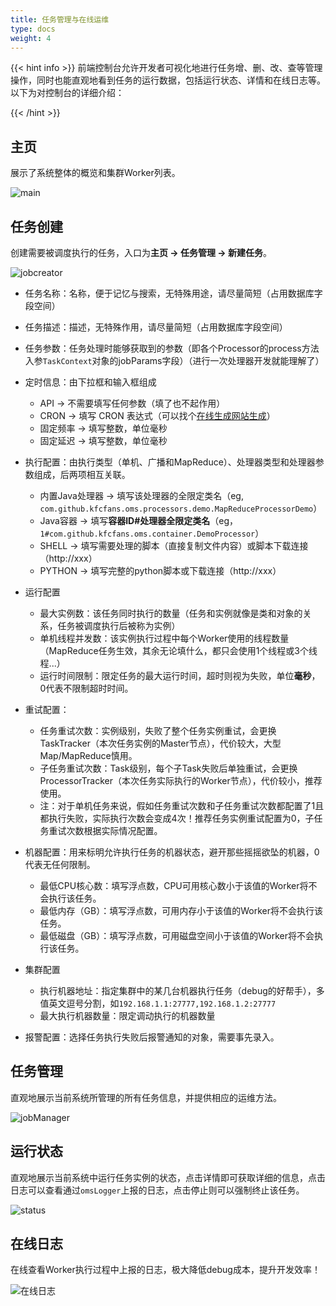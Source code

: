 ```yaml
---
title: 任务管理与在线运维
type: docs
weight: 4
---
```


{{< hint info >}}
前端控制台允许开发者可视化地进行任务增、删、改、查等管理操作，同时也能直观地看到任务的运行数据，包括运行状态、详情和在线日志等。以下为对控制台的详细介绍：

{{< /hint >}}

## 主页

展示了系统整体的概览和集群Worker列表。

![main](/ohmyscheduler/oms-console-main.png)

## 任务创建

创建需要被调度执行的任务，入口为**主页 -> 任务管理 -> 新建任务**。

![jobcreator](/ohmyscheduler/oms-console-jobCreator.png)
* 任务名称：名称，便于记忆与搜索，无特殊用途，请尽量简短（占用数据库字段空间）
* 任务描述：描述，无特殊作用，请尽量简短（占用数据库字段空间）
* 任务参数：任务处理时能够获取到的参数（即各个Processor的process方法入参`TaskContext`对象的jobParams字段）（进行一次处理器开发就能理解了）
* 定时信息：由下拉框和输入框组成
    * API -> 不需要填写任何参数（填了也不起作用）
    * CRON -> 填写 CRON 表达式（可以找个[在线生成网站生成](https://www.bejson.com/othertools/cron/)）
    * 固定频率 -> 填写整数，单位毫秒
    * 固定延迟 -> 填写整数，单位毫秒
* 执行配置：由执行类型（单机、广播和MapReduce）、处理器类型和处理器参数组成，后两项相互关联。
    * 内置Java处理器 -> 填写该处理器的全限定类名（eg, `com.github.kfcfans.oms.processors.demo.MapReduceProcessorDemo`）
    * Java容器 -> 填写**容器ID#处理器全限定类名**（eg，`1#com.github.kfcfans.oms.container.DemoProcessor`）
    * SHELL -> 填写需要处理的脚本（直接复制文件内容）或脚本下载连接（http://xxx）
    * PYTHON -> 填写完整的python脚本或下载连接（http://xxx）
    
* 运行配置
    * 最大实例数：该任务同时执行的数量（任务和实例就像是类和对象的关系，任务被调度执行后被称为实例）
    * 单机线程并发数：该实例执行过程中每个Worker使用的线程数量（MapReduce任务生效，其余无论填什么，都只会使用1个线程或3个线程...）
    * 运行时间限制：限定任务的最大运行时间，超时则视为失败，单位**毫秒**，0代表不限制超时时间。

* 重试配置：
    * 任务重试次数：实例级别，失败了整个任务实例重试，会更换TaskTracker（本次任务实例的Master节点），代价较大，大型Map/MapReduce慎用。
    * 子任务重试次数：Task级别，每个子Task失败后单独重试，会更换ProcessorTracker（本次任务实际执行的Worker节点），代价较小，推荐使用。
    * 注：对于单机任务来说，假如任务重试次数和子任务重试次数都配置了1且都执行失败，实际执行次数会变成4次！推荐任务实例重试配置为0，子任务重试次数根据实际情况配置。

* 机器配置：用来标明允许执行任务的机器状态，避开那些摇摇欲坠的机器，0代表无任何限制。
    * 最低CPU核心数：填写浮点数，CPU可用核心数小于该值的Worker将不会执行该任务。
    * 最低内存（GB）：填写浮点数，可用内存小于该值的Worker将不会执行该任务。
    * 最低磁盘（GB）：填写浮点数，可用磁盘空间小于该值的Worker将不会执行该任务。
* 集群配置
    * 执行机器地址：指定集群中的某几台机器执行任务（debug的好帮手），多值英文逗号分割，如`192.168.1.1:27777,192.168.1.2:27777`
    * 最大执行机器数量：限定调动执行的机器数量

* 报警配置：选择任务执行失败后报警通知的对象，需要事先录入。

## 任务管理

直观地展示当前系统所管理的所有任务信息，并提供相应的运维方法。

![jobManager](/ohmyscheduler/oms-console-jobManager.png)

## 运行状态

直观地展示当前系统中运行任务实例的状态，点击详情即可获取详细的信息，点击日志可以查看通过`omsLogger`上报的日志，点击停止则可以强制终止该任务。

![status](/ohmyscheduler/oms-console-runningStatus.png)

## 在线日志

在线查看Worker执行过程中上报的日志，极大降低debug成本，提升开发效率！

![在线日志](/ohmyscheduler/oms-console-onlineLog.png)